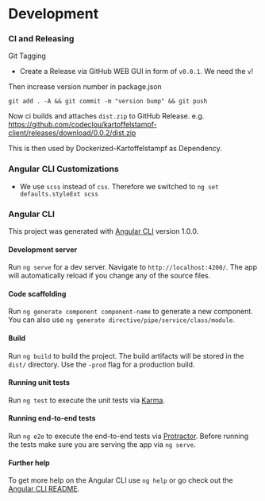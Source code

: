 # Development

### CI and Releasing

Git Tagging

 * Create a Release via GitHub WEB GUI in form of `v0.0.1`. We need the `v`!

Then increase version number in package.json

```
git add . -A && git commit -m "version bump" && git push
```

Now ci builds and attaches `dist.zip` to GitHub Release.
e.g. https://github.com/codeclou/kartoffelstampf-client/releases/download/0.0.2/dist.zip

This is then used by Dockerized-Kartoffelstampf as Dependency.


### Angular CLI Customizations

 * We use `scss` instead of `css`. Therefore we switched to `ng set defaults.styleExt scss`


### Angular CLI

This project was generated with [Angular CLI](https://github.com/angular/angular-cli) version 1.0.0.

#### Development server

Run `ng serve` for a dev server. Navigate to `http://localhost:4200/`. The app will automatically reload if you change any of the source files.

#### Code scaffolding

Run `ng generate component component-name` to generate a new component. You can also use `ng generate directive/pipe/service/class/module`.

#### Build

Run `ng build` to build the project. The build artifacts will be stored in the `dist/` directory. Use the `-prod` flag for a production build.

#### Running unit tests

Run `ng test` to execute the unit tests via [Karma](https://karma-runner.github.io).

#### Running end-to-end tests

Run `ng e2e` to execute the end-to-end tests via [Protractor](http://www.protractortest.org/).
Before running the tests make sure you are serving the app via `ng serve`.

#### Further help

To get more help on the Angular CLI use `ng help` or go check out the [Angular CLI README](https://github.com/angular/angular-cli/blob/master/README.md).
